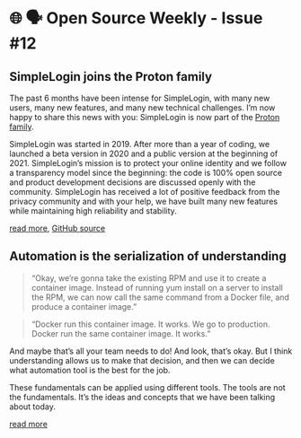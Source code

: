 # 🌐 🗣️ Open Source Weekly - Issue #12

## SimpleLogin joins the Proton family

The past 6 months have been intense for SimpleLogin, with many new users, many new features, and many new technical challenges. I’m now happy to share this news with you: SimpleLogin is now part of the [Proton family](https://protonmail.com/).

SimpleLogin was started in 2019. After more than a year of coding, we launched a beta version in 2020 and a public version at the beginning of 2021. SimpleLogin’s mission is to protect your online identity and we follow a transparency model since the beginning: the code is 100% open source and product development decisions are discussed openly with the community. SimpleLogin has received a lot of positive feedback from the privacy community and with your help, we have built many new features while maintaining high reliability and stability.

[read more](https://simplelogin.io/blog/simplelogin-join-proton/), [GitHub source](https://github.com/simple-login/app)

## Automation is the serialization of understanding

> “Okay, we’re gonna take the existing RPM and use it to create a container image. Instead of running yum install on a server to install the RPM, we can now call the same command from a Docker file, and produce a container image.”

> “Docker run this container image. It works. We go to production. Docker run the same container image. It works.”

And maybe that’s all your team needs to do! And look, that’s okay. But I think understanding allows us to make that decision, and then we can decide what automation tool is the best for the job.

These fundamentals can be applied using different tools. The tools are not the fundamentals. It’s the ideas and concepts that we have been talking about today.

[read more](https://changelog.com/posts/automation-is-the-serialization-of-understanding)
